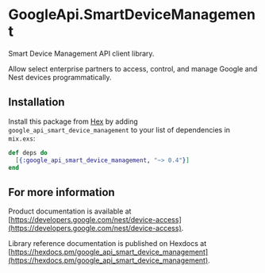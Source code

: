 # GoogleApi.SmartDeviceManagement

Smart Device Management API client library.

Allow select enterprise partners to access, control, and manage Google and Nest devices programmatically.

## Installation

Install this package from [Hex](https://hex.pm) by adding
`google_api_smart_device_management` to your list of dependencies in `mix.exs`:

```elixir
def deps do
  [{:google_api_smart_device_management, "~> 0.4"}]
end
```

## For more information

Product documentation is available at [https://developers.google.com/nest/device-access](https://developers.google.com/nest/device-access).

Library reference documentation is published on Hexdocs at
[https://hexdocs.pm/google_api_smart_device_management](https://hexdocs.pm/google_api_smart_device_management).
